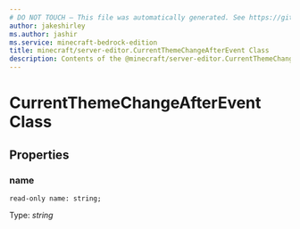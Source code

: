 ```yaml
---
# DO NOT TOUCH — This file was automatically generated. See https://github.com/mojang/minecraftapidocsgenerator to modify descriptions, examples, etc.
author: jakeshirley
ms.author: jashir
ms.service: minecraft-bedrock-edition
title: minecraft/server-editor.CurrentThemeChangeAfterEvent Class
description: Contents of the @minecraft/server-editor.CurrentThemeChangeAfterEvent class.
---
```

# CurrentThemeChangeAfterEvent Class

## Properties

### **name**
`read-only name: string;`

Type: *string*
